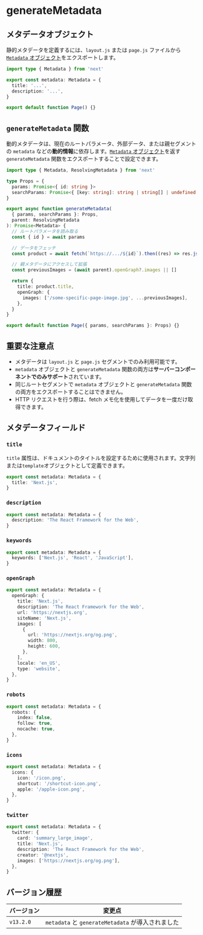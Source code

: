 # generateMetadata

## メタデータオブジェクト

静的メタデータを定義するには、`layout.js` または `page.js` ファイルから [`Metadata` オブジェクト](#metadata-fields)をエクスポートします。

```typescript
import type { Metadata } from 'next'

export const metadata: Metadata = {
  title: '...',
  description: '...',
}

export default function Page() {}
```

## `generateMetadata` 関数

動的メタデータは、現在のルートパラメータ、外部データ、または親セグメントの `metadata` などの**動的情報**に依存します。[`Metadata` オブジェクト](#metadata-fields)を返す `generateMetadata` 関数をエクスポートすることで設定できます。

```typescript
import type { Metadata, ResolvingMetadata } from 'next'

type Props = {
  params: Promise<{ id: string }>
  searchParams: Promise<{ [key: string]: string | string[] | undefined }>
}

export async function generateMetadata(
  { params, searchParams }: Props,
  parent: ResolvingMetadata
): Promise<Metadata> {
  // ルートパラメータを読み取る
  const { id } = await params

  // データをフェッチ
  const product = await fetch(`https://.../${id}`).then((res) => res.json())

  // 親メタデータにアクセスして拡張
  const previousImages = (await parent).openGraph?.images || []

  return {
    title: product.title,
    openGraph: {
      images: ['/some-specific-page-image.jpg', ...previousImages],
    },
  }
}

export default function Page({ params, searchParams }: Props) {}
```

## 重要な注意点

- メタデータは `layout.js` と `page.js` セグメントでのみ利用可能です。
- `metadata` オブジェクトと `generateMetadata` 関数の両方は**サーバーコンポーネントでのみサポート**されています。
- 同じルートセグメントで `metadata` オブジェクトと `generateMetadata` 関数の両方をエクスポートすることはできません。
- HTTP リクエストを行う際は、fetch メモ化を使用してデータを一度だけ取得できます。

## メタデータフィールド

### `title`

`title` 属性は、ドキュメントのタイトルを設定するために使用されます。文字列または`template`オブジェクトとして定義できます。

```typescript
export const metadata: Metadata = {
  title: 'Next.js',
}
```

### `description`

```typescript
export const metadata: Metadata = {
  description: 'The React Framework for the Web',
}
```

### `keywords`

```typescript
export const metadata: Metadata = {
  keywords: ['Next.js', 'React', 'JavaScript'],
}
```

### `openGraph`

```typescript
export const metadata: Metadata = {
  openGraph: {
    title: 'Next.js',
    description: 'The React Framework for the Web',
    url: 'https://nextjs.org',
    siteName: 'Next.js',
    images: [
      {
        url: 'https://nextjs.org/og.png',
        width: 800,
        height: 600,
      },
    ],
    locale: 'en_US',
    type: 'website',
  },
}
```

### `robots`

```typescript
export const metadata: Metadata = {
  robots: {
    index: false,
    follow: true,
    nocache: true,
  },
}
```

### `icons`

```typescript
export const metadata: Metadata = {
  icons: {
    icon: '/icon.png',
    shortcut: '/shortcut-icon.png',
    apple: '/apple-icon.png',
  },
}
```

### `twitter`

```typescript
export const metadata: Metadata = {
  twitter: {
    card: 'summary_large_image',
    title: 'Next.js',
    description: 'The React Framework for the Web',
    creator: '@nextjs',
    images: ['https://nextjs.org/og.png'],
  },
}
```

## バージョン履歴

| バージョン | 変更点 |
|-----------|--------|
| `v13.2.0` | `metadata` と `generateMetadata` が導入されました |
